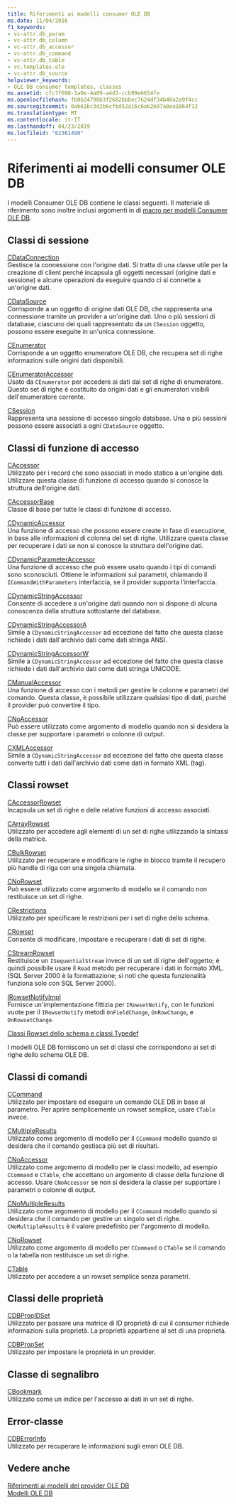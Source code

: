 ```yaml
---
title: Riferimenti ai modelli consumer OLE DB
ms.date: 11/04/2016
f1_keywords:
- vc-attr.db_param
- vc-attr.db_column
- vc-attr.db_accessor
- vc-attr.db_command
- vc-attr.db_table
- vc.templates.ole
- vc-attr.db_source
helpviewer_keywords:
- OLE DB consumer templates, classes
ms.assetid: cfc7f698-1a0e-4a09-a4d3-ccb99e6654fe
ms.openlocfilehash: fb0b24798b3f2682bbbec7624df34b40a2a9f4cc
ms.sourcegitcommit: 0ab61bc3d2b6cfbd52a16c6ab2b97a8ea1864f12
ms.translationtype: MT
ms.contentlocale: it-IT
ms.lasthandoff: 04/23/2019
ms.locfileid: "62361490"
---
```

# <a name="ole-db-consumer-templates-reference"></a>Riferimenti ai modelli consumer OLE DB

I modelli Consumer OLE DB contiene le classi seguenti. Il materiale di riferimento sono inoltre inclusi argomenti in di [macro per modelli Consumer OLE DB](../../data/oledb/macros-and-global-functions-for-ole-db-consumer-templates.md).

## <a name="session-classes"></a>Classi di sessione

[CDataConnection](../../data/oledb/cdataconnection-class.md)<br/>
Gestisce la connessione con l'origine dati. Si tratta di una classe utile per la creazione di client perché incapsula gli oggetti necessari (origine dati e sessione) e alcune operazioni da eseguire quando ci si connette a un'origine dati.

[CDataSource](../../data/oledb/cdatasource-class.md)<br/>
Corrisponde a un oggetto di origine dati OLE DB, che rappresenta una connessione tramite un provider a un'origine dati. Uno o più sessioni di database, ciascuno dei quali rappresentato da un `CSession` oggetto, possono essere eseguite in un'unica connessione.

[CEnumerator](../../data/oledb/cenumerator-class.md)<br/>
Corrisponde a un oggetto enumeratore OLE DB, che recupera set di righe informazioni sulle origini dati disponibili.

[CEnumeratorAccessor](../../data/oledb/cenumeratoraccessor-class.md)<br/>
Usato da `CEnumerator` per accedere ai dati dal set di righe di enumeratore. Questo set di righe è costituito da origini dati e gli enumeratori visibili dell'enumeratore corrente.

[CSession](../../data/oledb/csession-class.md)<br/>
Rappresenta una sessione di accesso singolo database. Una o più sessioni possono essere associati a ogni `CDataSource` oggetto.

## <a name="accessor-classes"></a>Classi di funzione di accesso

[CAccessor](../../data/oledb/caccessor-class.md)<br/>
Utilizzato per i record che sono associati in modo statico a un'origine dati. Utilizzare questa classe di funzione di accesso quando si conosce la struttura dell'origine dati.

[CAccessorBase](../../data/oledb/caccessorbase-class.md)<br/>
Classe di base per tutte le classi di funzione di accesso.

[CDynamicAccessor](../../data/oledb/cdynamicaccessor-class.md)<br/>
Una funzione di accesso che possono essere create in fase di esecuzione, in base alle informazioni di colonna del set di righe. Utilizzare questa classe per recuperare i dati se non si conosce la struttura dell'origine dati.

[CDynamicParameterAccessor](../../data/oledb/cdynamicparameteraccessor-class.md)<br/>
Una funzione di accesso che può essere usato quando i tipi di comandi sono sconosciuti. Ottiene le informazioni sui parametri, chiamando il `ICommandWithParameters` interfaccia, se il provider supporta l'interfaccia.

[CDynamicStringAccessor](../../data/oledb/cdynamicstringaccessor-class.md)<br/>
Consente di accedere a un'origine dati quando non si dispone di alcuna conoscenza della struttura sottostante del database.

[CDynamicStringAccessorA](../../data/oledb/cdynamicstringaccessora-class.md)<br/>
Simile a `CDynamicStringAccessor` ad eccezione del fatto che questa classe richiede i dati dall'archivio dati come dati stringa ANSI.

[CDynamicStringAccessorW](../../data/oledb/cdynamicstringaccessorw-class.md)<br/>
Simile a `CDynamicStringAccessor` ad eccezione del fatto che questa classe richiede i dati dall'archivio dati come dati stringa UNICODE.

[CManualAccessor](../../data/oledb/cmanualaccessor-class.md)<br/>
Una funzione di accesso con i metodi per gestire le colonne e parametri del comando. Questa classe, è possibile utilizzare qualsiasi tipo di dati, purché il provider può convertire il tipo.

[CNoAccessor](../../data/oledb/cnoaccessor-class.md)<br/>
Può essere utilizzato come argomento di modello quando non si desidera la classe per supportare i parametri o colonne di output.

[CXMLAccessor](../../data/oledb/cxmlaccessor-class.md)<br/>
Simile a `CDynamicStringAccessor` ad eccezione del fatto che questa classe converte tutti i dati dall'archivio dati come dati in formato XML (tag).

## <a name="rowset-classes"></a>Classi rowset

[CAccessorRowset](../../data/oledb/caccessorrowset-class.md)<br/>
Incapsula un set di righe e delle relative funzioni di accesso associati.

[CArrayRowset](../../data/oledb/carrayrowset-class.md)<br/>
Utilizzato per accedere agli elementi di un set di righe utilizzando la sintassi della matrice.

[CBulkRowset](../../data/oledb/cbulkrowset-class.md)<br/>
Utilizzato per recuperare e modificare le righe in blocco tramite il recupero più handle di riga con una singola chiamata.

[CNoRowset](../../data/oledb/cnorowset-class.md)<br/>
Può essere utilizzato come argomento di modello se il comando non restituisce un set di righe.

[CRestrictions](../../data/oledb/crestrictions-class.md)<br/>
Utilizzato per specificare le restrizioni per i set di righe dello schema.

[CRowset](../../data/oledb/crowset-class.md)<br/>
Consente di modificare, impostare e recuperare i dati di set di righe.

[CStreamRowset](../../data/oledb/cstreamrowset-class.md)<br/>
Restituisce un `ISequentialStream` invece di un set di righe dell'oggetto; è quindi possibile usare il `Read` metodo per recuperare i dati in formato XML. (SQL Server 2000 è la formattazione; si noti che questa funzionalità funziona solo con SQL Server 2000).

[IRowsetNotifyImpl](../../data/oledb/irowsetnotifyimpl-class.md)<br/>
Fornisce un'implementazione fittizia per `IRowsetNotify`, con le funzioni vuote per il `IRowsetNotify` metodi `OnFieldChange`, `OnRowChange`, e `OnRowsetChange`.

[Classi Rowset dello schema e classi Typedef](../../data/oledb/schema-rowset-classes-and-typedef-classes.md)

I modelli OLE DB forniscono un set di classi che corrispondono ai set di righe dello schema OLE DB.

## <a name="command-classes"></a>Classi di comandi

[CCommand](../../data/oledb/ccommand-class.md)<br/>
Utilizzato per impostare ed eseguire un comando OLE DB in base al parametro. Per aprire semplicemente un rowset semplice, usare `CTable` invece.

[CMultipleResults](../../data/oledb/cmultipleresults-class.md)<br/>
Utilizzato come argomento di modello per il `CCommand` modello quando si desidera che il comando gestisca più set di risultati.

[CNoAccessor](../../data/oledb/cnoaccessor-class.md)<br/>
Utilizzato come argomento di modello per le classi modello, ad esempio `CCommand` e `CTable`, che accettano un argomento di classe della funzione di accesso. Usare `CNoAccessor` se non si desidera la classe per supportare i parametri o colonne di output.

[CNoMultipleResults](../../data/oledb/cnomultipleresults-class.md)<br/>
Utilizzato come argomento di modello per il `CCommand` modello quando si desidera che il comando per gestire un singolo set di righe. `CNoMultipleResults` è il valore predefinito per l'argomento di modello.

[CNoRowset](../../data/oledb/cnorowset-class.md)<br/>
Utilizzato come argomento di modello per `CCommand` o `CTable` se il comando o la tabella non restituisce un set di righe.

[CTable](../../data/oledb/ctable-class.md)<br/>
Utilizzato per accedere a un rowset semplice senza parametri.

## <a name="property-classes"></a>Classi delle proprietà

[CDBPropIDSet](../../data/oledb/cdbpropidset-class.md)<br/>
Utilizzato per passare una matrice di ID proprietà di cui il consumer richiede informazioni sulla proprietà. La proprietà appartiene al set di una proprietà.

[CDBPropSet](../../data/oledb/cdbpropset-class.md)<br/>
Utilizzato per impostare le proprietà in un provider.

## <a name="bookmark-class"></a>Classe di segnalibro

[CBookmark](../../data/oledb/cbookmark-class.md)<br/>
Utilizzato come un indice per l'accesso ai dati in un set di righe.

## <a name="error-class"></a>Error-classe

[CDBErrorInfo](../../data/oledb/cdberrorinfo-class.md)<br/>
Utilizzato per recuperare le informazioni sugli errori OLE DB.

## <a name="see-also"></a>Vedere anche

[Riferimenti ai modelli del provider OLE DB](../../data/oledb/ole-db-provider-templates-reference.md)<br/>
[Modelli OLE DB](../../data/oledb/ole-db-templates.md)